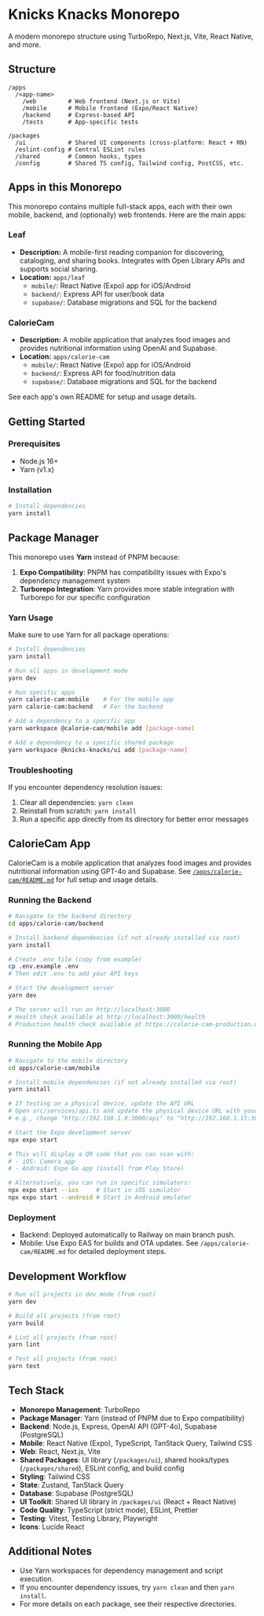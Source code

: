 # Knicks Knacks Monorepo

A modern monorepo structure using TurboRepo, Next.js, Vite, React Native, and more.

## Structure

```
/apps
  /<app-name>
    /web         # Web frontend (Next.js or Vite)
    /mobile      # Mobile frontend (Expo/React Native)
    /backend     # Express-based API
    /tests       # App-specific tests

/packages
  /ui            # Shared UI components (cross-platform: React + RN)
  /eslint-config # Central ESLint rules
  /shared        # Common hooks, types
  /config        # Shared TS config, Tailwind config, PostCSS, etc.
```

## Apps in this Monorepo

This monorepo contains multiple full-stack apps, each with their own mobile, backend, and (optionally) web frontends. Here are the main apps:

### Leaf
- **Description:** A mobile-first reading companion for discovering, cataloging, and sharing books. Integrates with Open Library APIs and supports social sharing.
- **Location:** `apps/leaf`
  - `mobile/`: React Native (Expo) app for iOS/Android
  - `backend/`: Express API for user/book data
  - `supabase/`: Database migrations and SQL for the backend

### CalorieCam
- **Description:** A mobile application that analyzes food images and provides nutritional information using OpenAI and Supabase.
- **Location:** `apps/calorie-cam`
  - `mobile/`: React Native (Expo) app for iOS/Android
  - `backend/`: Express API for food/nutrition data
  - `supabase/`: Database migrations and SQL for the backend

See each app's own README for setup and usage details.

## Getting Started

### Prerequisites

- Node.js 16+
- Yarn (v1.x)

### Installation

```bash
# Install dependencies
yarn install
```

## Package Manager

This monorepo uses **Yarn** instead of PNPM because:

1. **Expo Compatibility**: PNPM has compatibility issues with Expo's dependency management system
2. **Turborepo Integration**: Yarn provides more stable integration with Turborepo for our specific configuration

### Yarn Usage

Make sure to use Yarn for all package operations:

```bash
# Install dependencies
yarn install

# Run all apps in development mode
yarn dev

# Run specific apps
yarn calorie-cam:mobile    # For the mobile app
yarn calorie-cam:backend   # For the backend

# Add a dependency to a specific app
yarn workspace @calorie-cam/mobile add [package-name]

# Add a dependency to a specific shared package
yarn workspace @knicks-knacks/ui add [package-name]
```

### Troubleshooting

If you encounter dependency resolution issues:

1. Clear all dependencies: `yarn clean`
2. Reinstall from scratch: `yarn install`
3. Run a specific app directly from its directory for better error messages

## CalorieCam App

CalorieCam is a mobile application that analyzes food images and provides nutritional information using GPT-4o and Supabase. See [`/apps/calorie-cam/README.md`](apps/calorie-cam/README.md) for full setup and usage details.

### Running the Backend

```bash
# Navigate to the backend directory
cd apps/calorie-cam/backend

# Install backend dependencies (if not already installed via root)
yarn install

# Create .env file (copy from example)
cp .env.example .env
# Then edit .env to add your API keys

# Start the development server
yarn dev

# The server will run on http://localhost:3000
# Health check available at http://localhost:3000/health
# Production health check available at https://calorie-cam-production.up.railway.app/health
```

### Running the Mobile App

```bash
# Navigate to the mobile directory
cd apps/calorie-cam/mobile

# Install mobile dependencies (if not already installed via root)
yarn install

# If testing on a physical device, update the API URL
# Open src/services/api.ts and update the physical device URL with your computer's IP address:
# e.g., change "http://192.168.1.X:3000/api" to "http://192.168.1.15:3000/api"

# Start the Expo development server
npx expo start

# This will display a QR code that you can scan with:
# - iOS: Camera app
# - Android: Expo Go app (install from Play Store)

# Alternatively, you can run in specific simulators:
npx expo start --ios     # Start in iOS simulator
npx expo start --android # Start in Android emulator
```

### Deployment

- Backend: Deployed automatically to Railway on main branch push.
- Mobile: Use Expo EAS for builds and OTA updates. See `/apps/calorie-cam/README.md` for detailed deployment steps.

## Development Workflow

```bash
# Run all projects in dev mode (from root)
yarn dev

# Build all projects (from root)
yarn build

# Lint all projects (from root)
yarn lint

# Test all projects (from root)
yarn test
```

## Tech Stack

- **Monorepo Management**: TurboRepo
- **Package Manager**: Yarn (instead of PNPM due to Expo compatibility)
- **Backend**: Node.js, Express, OpenAI API (GPT-4o), Supabase (PostgreSQL)
- **Mobile**: React Native (Expo), TypeScript, TanStack Query, Tailwind CSS
- **Web**: React, Next.js, Vite
- **Shared Packages**: UI library (`/packages/ui`), shared hooks/types (`/packages/shared`), ESLint config, and build config
- **Styling**: Tailwind CSS
- **State**: Zustand, TanStack Query
- **Database**: Supabase (PostgreSQL)
- **UI Toolkit**: Shared UI library in `/packages/ui` (React + React Native)
- **Code Quality**: TypeScript (strict mode), ESLint, Prettier
- **Testing**: Vitest, Testing Library, Playwright
- **Icons**: Lucide React

## Additional Notes

- Use Yarn workspaces for dependency management and script execution.
- If you encounter dependency issues, try `yarn clean` and then `yarn install`.
- For more details on each package, see their respective directories.
